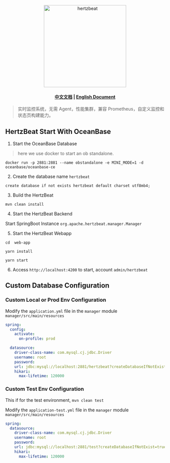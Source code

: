 <p align="center">
  <a href="https://hertzbeat.apache.org">
     <img alt="hertzbeat" src="/home/static/img/hertzbeat-brand.svg" width="260">
  </a>
</p>

<h4 align="center">
<a href="README_CN.md">中文文档</a> | <a href="README.md">English Document</a>
</h4>

> 实时监控系统，无需 Agent，性能集群，兼容 Prometheus，自定义监控和状态页构建能力。

## HertzBeat Start With OceanBase

1. Start the OceanBase Database

> here we use docker to start an ob standalone.

```shell
docker run -p 2881:2881 --name obstandalone -e MINI_MODE=1 -d oceanbase/oceanbase-ce
```

2. Create the database name `hertzbeat`

```shell
create database if not exists hertzbeat default charset utf8mb4;
```

3. Build the HertzBeat

```shell
mvn clean install
```

4. Start the HertzBeat Backend

Start SpringBoot Instance `org.apache.hertzbeat.manager.Manager`

5. Start the HertzBeat Webapp

```shell
cd  web-app

yarn install

yarn start
```

6. Access `http://localhost:4200` to start, account `admin/hertzbeat`

## Custom Database Configuration

### Custom Local or Prod Env Configuration

Modify the `application.yml` file in the `manager` module `manager/src/main/resources`

```yaml
spring:
  config:
    activate:
      on-profile: prod

  datasource:
    driver-class-name: com.mysql.cj.jdbc.Driver
    username: root
    password:
    url: jdbc:mysql://localhost:2881/hertzbeat?createDatabaseIfNotExist=true&useUnicode=true&characterEncoding=utf-8&useSSL=false
    hikari:
      max-lifetime: 120000
```

### Custom Test Env Configuration

This if for the test environment, `mvn clean test`

Modify the `application-test.yml` file in the `manager` module `manager/src/main/resources`

```yaml
spring:
  datasource:
    driver-class-name: com.mysql.cj.jdbc.Driver
    username: root
    password:
    url: jdbc:mysql://localhost:2881/test?createDatabaseIfNotExist=true&useUnicode=true&characterEncoding=utf-8&useSSL=false
    hikari:
      max-lifetime: 120000
```

